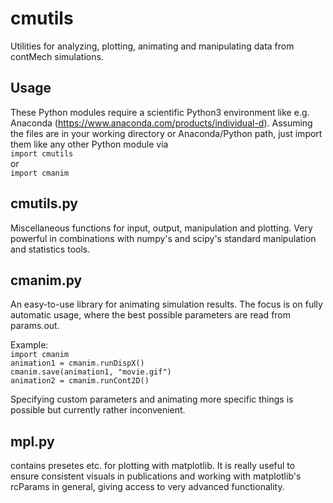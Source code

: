cmutils
=======

Utilities for analyzing, plotting, animating and manipulating data from contMech simulations.

Usage
-----
These Python modules require a scientific Python3 environment like e.g. Anaconda (https://www.anaconda.com/products/individual-d). 
Assuming the files are in your working directory or Anaconda/Python path, just import them like any other Python module via  
`import cmutils`  
or  
`import cmanim`

cmutils.py
----------
Miscellaneous functions for input, output, manipulation and plotting.
Very powerful in combinations with numpy's and scipy's standard manipulation and statistics tools.

cmanim.py
---------
An easy-to-use library for animating simulation results.
The focus is on fully automatic usage, where the best possible parameters are read from params.out. 

Example:  
`import cmanim`  
`animation1 = cmanim.runDispX()`  
`cmanim.save(animation1, "movie.gif")`  
`animation2 = cmanim.runCont2D()`

Specifying custom parameters and animating more specific things is possible but currently rather inconvenient.

mpl.py
------
contains presetes etc. for plotting with matplotlib. It is really useful to ensure consistent visuals in publications and working with matplotlib's rcParams in general, giving access to very advanced functionality.
